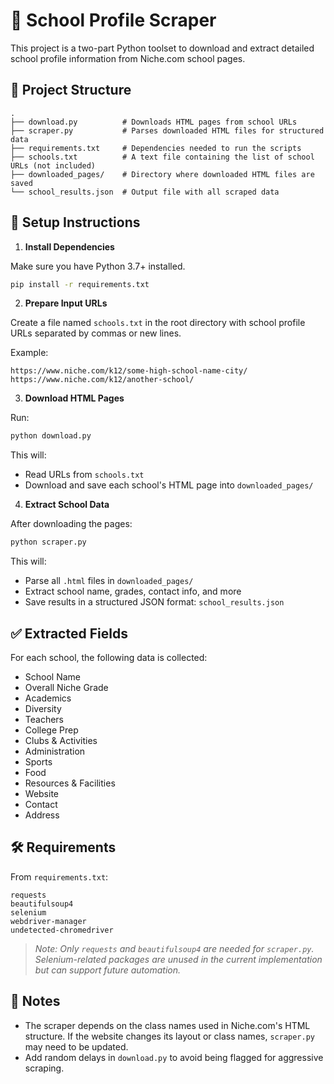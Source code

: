 # 🏫 School Profile Scraper

This project is a two-part Python toolset to download and extract detailed school profile information from Niche.com school pages.

## 📁 Project Structure

```
.
├── download.py          # Downloads HTML pages from school URLs
├── scraper.py           # Parses downloaded HTML files for structured data
├── requirements.txt     # Dependencies needed to run the scripts
├── schools.txt          # A text file containing the list of school URLs (not included)
├── downloaded_pages/    # Directory where downloaded HTML files are saved
└── school_results.json  # Output file with all scraped data
```

## 🚀 Setup Instructions

1. **Install Dependencies**

Make sure you have Python 3.7+ installed.

```bash
pip install -r requirements.txt
```

2. **Prepare Input URLs**

Create a file named `schools.txt` in the root directory with school profile URLs separated by commas or new lines.

Example:
```
https://www.niche.com/k12/some-high-school-name-city/
https://www.niche.com/k12/another-school/
```

3. **Download HTML Pages**

Run:

```bash
python download.py
```

This will:
- Read URLs from `schools.txt`
- Download and save each school's HTML page into `downloaded_pages/`

4. **Extract School Data**

After downloading the pages:

```bash
python scraper.py
```

This will:
- Parse all `.html` files in `downloaded_pages/`
- Extract school name, grades, contact info, and more
- Save results in a structured JSON format: `school_results.json`

## ✅ Extracted Fields

For each school, the following data is collected:
- School Name
- Overall Niche Grade
- Academics
- Diversity
- Teachers
- College Prep
- Clubs & Activities
- Administration
- Sports
- Food
- Resources & Facilities
- Website
- Contact
- Address

## 🛠 Requirements

From `requirements.txt`:

```
requests
beautifulsoup4
selenium
webdriver-manager
undetected-chromedriver
```

> *Note: Only `requests` and `beautifulsoup4` are needed for `scraper.py`. Selenium-related packages are unused in the current implementation but can support future automation.*

## 📌 Notes

- The scraper depends on the class names used in Niche.com's HTML structure. If the website changes its layout or class names, `scraper.py` may need to be updated.
- Add random delays in `download.py` to avoid being flagged for aggressive scraping.
